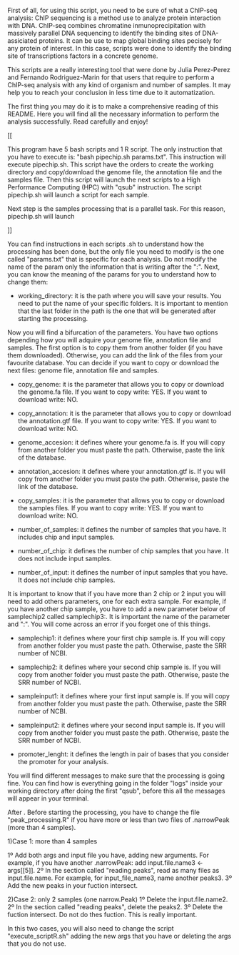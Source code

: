 First of all, for using this script, you need to be sure of what a ChIP-seq analysis: ChIP sequencing is a method use to analyze protein 
interaction with DNA. ChIP-seq combines chromatine inmunoprecipitation with massively parallel DNA sequencing to identify the binding sites
of DNA-assiciated proteins.
It can be use to map global binding sites pecisely for any protein of interest. In this case, scripts were done to identify the binding 
site of transcriptions factors in a concrete genome.

This scripts are a really interesting tool that were done by Julia Perez-Perez and Fernando Rodriguez-Marin for that users that require
to perform a ChIP-seq analysis with any kind of organism and number of samples. It may help you to reach your conclusion in less time
due to it automatization.

The first thing you may do it is to make a comprehensive reading of this README. Here you will find all the necessary information to perform
the analysis successfully. Read carefully and enjoy!

[[

This program have 5 bash scripts and 1 R script. The only instruction that you have to execute is: "bash pipechip.sh params.txt". This 
instruction will execute pipechip.sh. This script have the orders to create the working directory and copy/download the genome file, the
annotation file and the samples file. Then this script will launch the next scripts to a High Performance Computing (HPC) with "qsub" 
instruction. The script pipechip.sh will launch a script for each sample. 

Next step is the samples processing that is a parallel task. For this reason, pipechip.sh will launch

]]

You can find instructions in each scripts .sh to understand how the processing has been done, but the only file you need to modify is the 
one called "params.txt" that is specific for each analysis. Do not modify the name of the param only the information that is writing after
the ":". Next, you can know the meaning of the params for you to understand how to change them:

- working_directory: it is the path where you will save your results. You need to put the name of your specific folders. It is important 
  to mention that the last folder in the path is the one that will be generated after starting the processing. 

Now you will find a bifurcation of the parameters. You have two options depending how you will adquire your genome file, annotation file
and samples. The first option is to copy them from another folder (if you have them downloaded). Otherwise, you can add the link of the 
files from your favourite database. You can decide if you want to copy or download the next files: genome file, annotation file and samples.

- copy_genome: it is the parameter that allows you to copy or download the genome.fa file. If you want to copy write: YES. If you want 
  to download write: NO. 

- copy_annotation: it is the parameter that allows you to copy or download the annotation.gtf file. If you want to copy write: YES. If 
  you want to download write: NO.
 
- genome_accesion: it defines where your genome.fa is. If you will copy from another folder you must paste the path. Otherwise, paste 
  the link of the database. 

- annotation_accesion: it defines where your annotation.gtf is. If you will copy from another folder you must paste the path. Otherwise, 
  paste the link of the database.

- copy_samples: it is the parameter that allows you to copy or download the samples files. If you want to copy write: YES. If you want to 
  download write: NO.

- number_of_samples: it defines the number of samples that you have. It includes chip and input samples. 

- number_of_chip: it defines the number of chip samples that you have. It does not include input samples.

- number_of_input: it defines the number of input samples that you have. It does not include chip samples.

It is important to know that if you have more than 2 chip or 2 input you will need to add others parameters, one for each extra sample. 
For example, if you have another chip sample, you have to add a new parameter below of samplechip2 called samplechip3:. It is important 
the name of the parameter and ":". You will come across an error if you forget one of this things. 

- samplechip1: it defines where your first chip sample is. If you will copy from another folder you must paste the path. Otherwise,
  paste the SRR number of NCBI.

- samplechip2: it defines where your second chip sample is. If you will copy from another folder you must paste the path. Otherwise,
  paste the SRR number of NCBI.

- sampleinput1: it defines where your first input sample is. If you will copy from another folder you must paste the path. Otherwise,
  paste the SRR number of NCBI.

- sampleinput2: it defines where your second input sample is. If you will copy from another folder you must paste the path. Otherwise,
  paste the SRR number of NCBI.

- promoter_lenght: it defines the length in pair of bases that you consider the promoter for your analysis. 

You will find different messages to make sure that the processing is going fine. You can find how is everything going in the folder "logs"
inside your working directory after doing the first "qsub", before this all the messages will appear in your terminal. 

After            . Before starting the processing, you have to change the file "peak_processing.R" if you have more or less than 
two files of .narrowPeak (more than 4 samples). 

 1)Case 1: more than 4 samples

 1º Add both args and input file you have, adding new arguments. For example, if you have another .narrowPeak: add 
 input.file.name3 <- args[[5]].
 2º In the section called "reading peaks", read as many files as input.file.name. For example, for input_file_name3, name another 
 peaks3.
 3º Add the new peaks in your fuction intersect.
 
 2)Case 2: only 2 samples (one narrow.Peak) 
 1º Delete the input.file.name2. 
 2º In the section called "reading peaks", delete the peaks2.
 3º Delete the fuction intersect. Do not do thes fuction. This is really important.

In this two cases, you will also need to change the script "execute_scriptR.sh" adding the new args that you have or deleting the args
that you do not use. 

